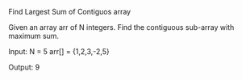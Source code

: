 Find Largest Sum of Contiguos array

Given an array arr of N integers. Find the contiguous sub-array with maximum sum. 

Input: 
N = 5
arr[] = {1,2,3,-2,5}

Output: 9
